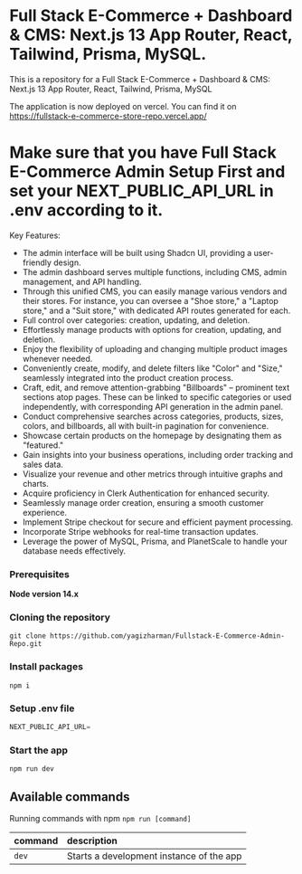 # Full Stack E-Commerce + Dashboard & CMS: Next.js 13 App Router, React, Tailwind, Prisma, MySQL.

This is a repository for a Full Stack E-Commerce + Dashboard & CMS: Next.js 13 App Router, React, Tailwind, Prisma, MySQL

The application is now deployed on vercel. You can find it on https://fullstack-e-commerce-store-repo.vercel.app/


<h1> Make sure that you have Full Stack E-Commerce Admin Setup First and set your NEXT_PUBLIC_API_URL in .env according to it.</h1>


Key Features:

- The admin interface will be built using Shadcn UI, providing a user-friendly design.
- The admin dashboard serves multiple functions, including CMS, admin management, and API handling.
- Through this unified CMS, you can easily manage various vendors and their stores. For instance, you can oversee a "Shoe store," a "Laptop store," and a "Suit store," with dedicated API routes generated for each.
- Full control over categories: creation, updating, and deletion.
- Effortlessly manage products with options for creation, updating, and deletion.
- Enjoy the flexibility of uploading and changing multiple product images whenever needed.
- Conveniently create, modify, and delete filters like "Color" and "Size," seamlessly integrated into the product creation process.
- Craft, edit, and remove attention-grabbing "Billboards" – prominent text sections atop pages. These can be linked to specific categories or used independently, with corresponding API generation in the admin panel.
- Conduct comprehensive searches across categories, products, sizes, colors, and billboards, all with built-in pagination for convenience.
- Showcase certain products on the homepage by designating them as "featured."
- Gain insights into your business operations, including order tracking and sales data.
- Visualize your revenue and other metrics through intuitive graphs and charts.
- Acquire proficiency in Clerk Authentication for enhanced security.
- Seamlessly manage order creation, ensuring a smooth customer experience.
- Implement Stripe checkout for secure and efficient payment processing.
- Incorporate Stripe webhooks for real-time transaction updates.
- Leverage the power of MySQL, Prisma, and PlanetScale to handle your database needs effectively.

### Prerequisites

**Node version 14.x**

### Cloning the repository

```shell
git clone https://github.com/yagizharman/Fullstack-E-Commerce-Admin-Repo.git
```

### Install packages

```shell
npm i
```

### Setup .env file

```js
NEXT_PUBLIC_API_URL=

```

### Start the app

```shell
npm run dev
```

## Available commands

Running commands with npm `npm run [command]`

| command | description                              |
| :------ | :--------------------------------------- |
| `dev`   | Starts a development instance of the app |
